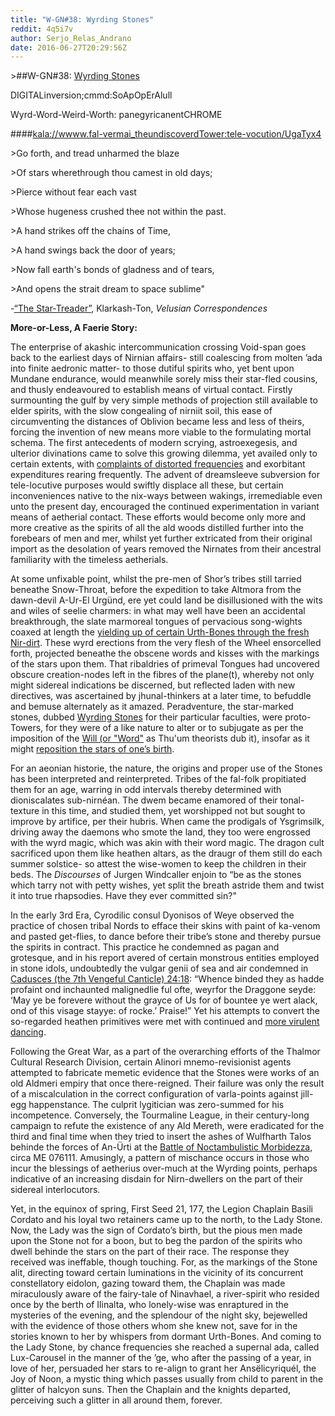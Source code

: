 ```yaml
---
title: "W-GN#38: Wyrding Stones"
reddit: 4q5i7v
author: Serjo_Relas_Andrano
date: 2016-06-27T20:29:56Z
---
```


&gt;##W-GN#38: [Wyrding Stones](http://vignette3.wikia.nocookie.net/elderscrolls/images/4/41/TESV_The_Shadow_Stone.png/revision/latest?cb=20111215212957)

DIGITALinversion;cmmd:SoApOpErAlull

Wyrd-Word-Weird-Worth: panegyricanentCHROME

####[kala://wwww.fal-vermai_theundiscoverdTower:tele-vocution/UgaTyx4](https://www.youtube.com/watch?v=8QT7ITv9Ecs)

&gt;Go forth, and tread unharmed the blaze

&gt;Of stars wherethrough thou camest in old days;

&gt;Pierce without fear each vast

&gt;Whose hugeness crushed thee not within the past.

&gt;A hand strikes off the chains of Time,

&gt;A hand swings back the door of years;

&gt;Now fall earth's bonds of gladness and of tears,

&gt;And opens the strait dream to space sublime"

-[“The Star-Treader”](http://www.eldritchdark.com/writings/poetry/577/the-star-treader), Klarkash-Ton, *Velusian Correspondences*

**More-or-Less, A Faerie Story:**

The enterprise of akashic intercommunication crossing Void-span goes back to the earliest days of Nirnian affairs- still coalescing from molten ’ada into finite aedronic matter- to those dutiful spirits who, yet bent upon Mundane endurance, would meanwhile sorely miss their star-fled cousins, and thusly endeavoured to establish means of virtual contact. Firstly surmounting the gulf by very simple methods of projection still available to elder spirits, with the slow congealing of nirniit soil, this ease of circumventing the distances of Oblivion became less and less of theirs, forcing the invention of new means more viable to the formulating mortal schema. The first antecedents of modern scrying, astroexegesis, and ulterior divinations came to solve this growing dilemma, yet availed only to certain extents, with [complaints of distorted frequencies](https://www.youtube.com/watch?v=OPwPo-IAQ-E) and exorbitant expenditures rearing frequently. The advent of dreamsleeve subversion for tele-locutive purposes would swiftly displace all these, but certain inconveniences native to the nix-ways between wakings, irremediable even unto the present day, encouraged the continued experimentation in variant means of aetherial contact. These efforts would become only more and more creative as the spirits of all the ald woods distilled further into the forebears of men and mer, whilst yet further extricated from their original import as the desolation of years removed the Nirnates from their ancestral familiarity with the timeless aetherials.

At some unfixable point, whilst the pre-men of Shor’s tribes still tarried beneathe Snow-Throat, before the expedition to take Altmora from the dawn-devil A-Ur-El Urgünd, ere yet could land be disillusioned with the wits and wiles of seelie charmers: in what may well have been an accidental breakthrough, the slate marmoreal tongues of pervacious song-wights coaxed at length the [yielding up of certain Urth-Bones through the fresh Nir-dirt](http://www.uesp.net/wiki/Lore:Remanada). These wyrd erections from the very flesh of the Wheel ensorcelled forth, projected beneathe the obscene words and kisses with the markings of the stars upon them. That ribaldries of primeval Tongues had uncovered obscure creation-nodes left in the fibres of the plane(t), whereby not only might sidereal indications be discerned, but reflected laden with new directives, was ascertained by jhunal-thinkers at a later time, to befuddle and bemuse alternately as it amazed. Peradventure, the star-marked stones, dubbed [Wyrding Stones](https://www.youtube.com/watch?v=TQeP6GWU0e4) for their particular faculties, were proto-Towers, for they were of a like nature to alter or to subjugate as per the imposition of the [Will (or "Word"](http://norse-mythology.org/concepts/destiny-wyrd-urd/) as Thu'um theorists dub it), insofar as it might [reposition the stars of one’s birth](https://www.youtube.com/watch?v=NJrFkS6Py9c).

For an aeonian historie, the nature, the origins and proper use of the Stones has been interpreted and reinterpreted. Tribes of the fal-folk propitiated them for an age, warring in odd intervals thereby determined with dioniscalates sub-nirnéan. The dwem became enamored of their tonal-texture in this time, and studied them, yet worshipped not but sought to improve by artifice, per their hubris. When came the prodigals of Ysgrimsilk, driving away the daemons who smote the land, they too were engrossed with the wyrd magic, which was akin with their word magic. The dragon cult sacrificed upon them like heathen altars, as the draugr of them still do each summer solstice- so attest the wise-women to keep the children in their beds. The *Discourses* of Jurgen Windcaller enjoin to “be as the stones which tarry not with petty wishes, yet split the breath astride them and twist it into true rhapsodies. Have they ever committed sin?"

In the early 3rd Era, Cyrodilic consul Dyonisos of Weye observed the practice of chosen tribal Nords to efface their skins with paint of ka-venom and pasted get-flies, to dance before their tribe’s stone and thereby pursue the spirits in contract. This practice he condemned as pagan and grotesque, and in his report avered of certain monstrous entities employed in stone idols, undoubtedly the vulgar genii of sea and air condemned in [Cadusces (the 7th Vengeful Canticle) 24:18](https://upload.wikimedia.org/wikipedia/commons/1/13/Msfr155mortdelame.jpg): “Whence binded they as hadde profaint ond inchaunted malignedlie ful ofte, weyrfor the Draggone seyde: ‘May ye be forevere without the grayce of Us for of bountee ye wert alack, ond of this visage stayye: of rocke.’ Praise!” Yet his attempts to convert the so-regarded heathen primitives were met with continued and [more virulent dancing](https://www.youtube.com/watch?v=afaBHobbiKA).

Following the Great War, as a part of the overarching efforts of the Thalmor Cultural Research Division, certain Alinori mnemo-revisionist agents attempted to fabricate memetic evidence that the Stones were works of an old Aldmeri empiry that once there-reigned. Their failure was only the result of a miscalculation in the correct configuration of varla-points against jill-egg happenstance. The culprit lygitician was zero-summed for his incompetence. Conversely, the Tourmaline League, in their century-long campaign to refute the existence of any Ald Mereth, were eradicated for the third and final time when they tried to insert the ashes of Wulfharth Talos behinde the forces of An-Ürti at the [Battle of Noctambulistic Morbidezza](http://www.settemuse.it/arte/foto_correnti/corrente_neoclassicismo_013_antonio_canova_amore_e_psiche.jpg), circa ME 076111. Amusingly, a pattern of mischance occurs in those who incur the blessings of aetherius over-much at the Wyrding points, perhaps indicative of an increasing disdain for Nirn-dwellers on the part of their sidereal interlocutors.

Yet, in the equinox of spring, First Seed 21, 177, the Legion Chaplain Basili Cordato and his loyal two retainers came up to the north, to the Lady Stone. Now, the Lady was the sign of Cordato’s birth, but the pious men made upon the Stone not for a boon, but to beg the pardon of the spirits who dwell behinde the stars on the part of their race. The response they received was ineffable, though touching. For, as the markings of the Stone alit, directing toward certain luminations in the vicinity of its concurrent constellatory eidolon, gazing toward them, the Chaplain was made miraculously aware of the fairy-tale of Ninavhael, a river-spirit who resided once by the berth of Ilinalta, who lonely-wise was enraptured in the mysteries of the evening, and the splendour of the night sky, bejewelled with the evidence of those others whom she knew not, save for in the stories known to her by whispers from dormant Urth-Bones. And coming to the Lady Stone, by chance frequencies she reached a supernal ada, called Lux-Carousel in the manner of the ’ge, who after the passing of a year, in love of her, persuaded her stars to re-align to grant her Ansëlicyriquél, the Joy of Noon, a mystic thing which passes usually from child to parent in the glitter of halcyon suns. Then the Chaplain and the knights departed, perceiving such a glitter in all around them, forever.
